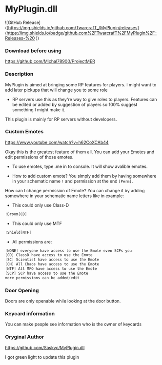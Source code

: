 # MyPlugin.dll
![GitHub Release]([https://img.shields.io/github.com/TwarcrafT_/MyPlugin/releases](https://img.shields.io/badge/github.com%2FTwarcrafT%2FMyPlugin%2F-Releases-%20
))

### Download before using
https://github.com/Michal78900/ProjectMER

### Description
MyPlugin is aimed at bringing some RP features for players.
I might want to add later pickups that will change you to some role
- RP servers use this as they're way to give roles to players.
Features can be edited or added by suggestion of players so 100% suggest something I might make it.

This plugin is mainly for RP servers without developers.

### Custom Emotes

https://www.youtube.com/watch?v=h62CoXCAb44

Okay this is the greatest feature of them all. You can add your Emotes and edit permissions of those emotes.

* To use emotes, type .me in to console.
It will show avalible emotes.

* How to add custom emote?
You simply add them by having somewhere in your schematic name `!` and permission at the end `[Perm]`.

How can I change permission of Emote?
You can change it by adding somewhere in your schematic name letters like in example:

* This could only use Class-D
```cs
!Broom[CD]
```

* This could only use MTF
```cs
!Shield[NTF]
```

* All permissions are:
```cs
[NONE] everyone have access to use the Emote even SCPs you
[CD] ClassD have access to use the Emote
[SC] Scientist have access to use the Emote
[CH] All Chaos have access to use the Emote
[NTF] All MFO have access to use the Emote
[SCP] SCP have access to use the Emote
more permissions can be added/edit
```


### Door Opening
Doors are only openable while looking at the door button.

### Keycard information
You can make people see information who is the owner of keycards

### Oryginal Author
https://github.com/Saskyc/MyPlugin.dll

I got green light to update this plugin

